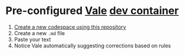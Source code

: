 # Pre-configured [Vale](https://vale.sh/) [dev container](https://code.visualstudio.com/docs/devcontainers/containers)

1. [Create a new codespace using this repository](https://github.com/codespaces/new?hide_repo_select=true&ref=main&repo=642931613)
2. Create a new `.md` file
3. Paste your text
4. Notice Vale automatically suggesting corrections based on rules
